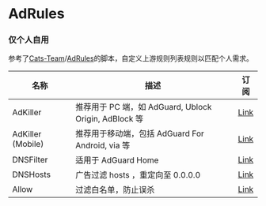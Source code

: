 # AdRules

### **仅个人自用**

参考了[Cats-Team](https://github.com/Cats-Team)/[AdRules](https://github.com/Cats-Team/AdRules)的脚本，自定义上游规则列表规则以匹配个人需求。

| 名称              | 描述                                                  | 订阅                                                                         |
| ----------------- | ----------------------------------------------------- | ---------------------------------------------------------------------------- |
| AdKiller          | 推荐用于 PC 端，如 AdGuard, Ublock Origin, AdBlock 等 | [Link](https://raw.githubusercontent.com/PhoenixLjw/AdRules/main/filter.txt) |
| AdKiller (Mobile) | 推荐用于移动端，包括 AdGuard For Android, via 等      | [Link](https://raw.githubusercontent.com/PhoenixLjw/AdRules/main/mobile.txt) |
| DNSFilter         | 适用于 AdGuard Home                                   | [Link](https://raw.githubusercontent.com/PhoenixLjw/AdRules/main/dns.txt)    |
| DNSHosts          | 广告过滤 hosts ，重定向至 0.0.0.0                     | [Link](https://raw.githubusercontent.com/PhoenixLjw/AdRules/main/hosts.txt)  |
| Allow             | 过滤白名单，防止误杀                                  | [Link](https://raw.githubusercontent.com/PhoenixLjw/AdRules/main/allow.txt)  |
